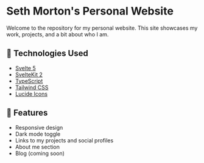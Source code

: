 # Seth Morton's Personal Website

Welcome to the repository for my personal website. This site showcases my work, projects, and a bit about who I am.

## 🚀 Technologies Used

- [Svelte 5](https://svelte.dev/)
- [SvelteKit 2](https://kit.svelte.dev/)
- [TypeScript](https://www.typescriptlang.org/)
- [Tailwind CSS](https://tailwindcss.com/)
- [Lucide Icons](https://lucide.dev/)

## 🌟 Features

- Responsive design
- Dark mode toggle
- Links to my projects and social profiles
- About me section
- Blog (coming soon)
